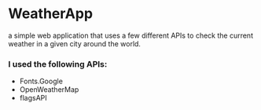 # WeatherApp
a simple web application that uses a few different APIs to check the current weather in a given city around the world.

### I used the following APIs:

- Fonts.Google
- OpenWeatherMap
- flagsAPI
